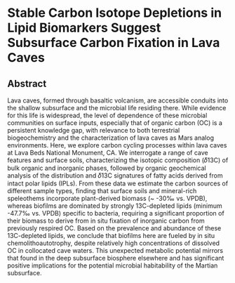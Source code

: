 # Stable Carbon Isotope Depletions in Lipid Biomarkers Suggest Subsurface Carbon Fixation in Lava Caves

## Abstract 
Lava caves, formed through basaltic volcanism, are accessible conduits into the shallow subsurface and the microbial life residing there. While evidence for this life is widespread, the level of dependence of these microbial communities on surface inputs, especially that of organic carbon (OC) is a persistent knowledge gap, with relevance to both terrestrial biogeochemistry and the characterization of lava caves as Mars analog environments. Here, we explore carbon cycling processes within lava caves at Lava Beds National Monument, CA. We interrogate a range of cave features and surface soils, characterizing the isotopic composition (𝛿13C) of bulk organic and inorganic phases, followed by organic geochemical analysis of the distribution and 𝛿13C signatures of fatty acids derived from intact polar lipids (IPLs). From these data we estimate the carbon sources of different sample types, finding that surface soils and mineral-rich speleothems incorporate plant-derived biomass (~ -30‰ vs. VPDB), whereas biofilms are dominated by strongly 13C-depleted lipids (minimum -47.7‰ vs. VPDB) specific to bacteria, requiring a significant proportion of their biomass to derive from in situ fixation of inorganic carbon from previously respired OC. Based on the prevalence and abundance of these 13C-depleted lipids, we conclude that biofilms here are fueled by in situ chemolithoautotrophy, despite relatively high concentrations of dissolved OC in collocated cave waters. This unexpected metabolic potential mirrors that found in the deep subsurface biosphere elsewhere and has significant positive implications for the potential microbial habitability of the Martian subsurface.